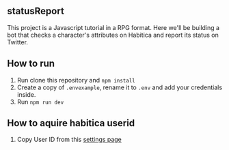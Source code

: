 ## statusReport

This project is a Javascript tutorial in a RPG format. 
Here we'll be building a bot that checks a character's attributes on Habitica and report its status on Twitter.

## How to run

1. Run clone this repository and `npm install`
2. Create a copy of `.envexample`, rename it to `.env` and add your credentials inside.
3. Run `npm run dev`

## How to aquire habitica userid

1. Copy User ID from this [settings page](https://habitica.com/user/settings/api)
